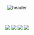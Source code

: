 <div align="center">
  
  ![header](https://capsule-render.vercel.app/api?type=rounded&color=000000&text=정수환&fontColor=ffffff&fontSize=40)

<br/>
<br/>

<img src="https://img.shields.io/badge/Python-3776AB?style=flat-square&logo=Python&logoColor=white"/>
<img src="https://img.shields.io/badge/MySQL-4479A1?style=flat-square&logo=MySQL&logoColor=white"/>
<img src="https://img.shields.io/badge/C-A8B9CC?style=flat-square&logo=C&logoColor=white"/>
<img src="https://img.shields.io/badge/GitHub-181717?style=flat-square&logo=GitHub&logoColor=white"/>


</div>
